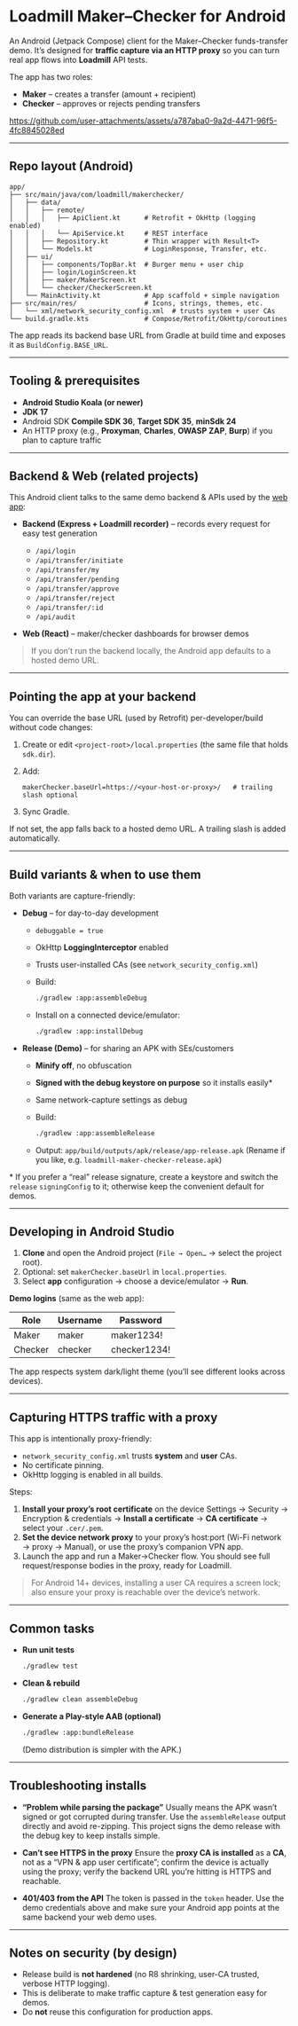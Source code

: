 # Loadmill Maker–Checker for Android

An Android (Jetpack Compose) client for the Maker–Checker funds-transfer demo. It’s designed for **traffic capture via an HTTP proxy** so you can turn real app flows into **Loadmill** API tests.

The app has two roles:

* **Maker** – creates a transfer (amount + recipient)
* **Checker** – approves or rejects pending transfers

https://github.com/user-attachments/assets/a787aba0-9a2d-4471-96f5-4fc8845028ed

---

## Repo layout (Android)

```
app/
├── src/main/java/com/loadmill/makerchecker/
│   ├── data/
│   │   ├── remote/
│   │   │   ├── ApiClient.kt      # Retrofit + OkHttp (logging enabled)
│   │   │   └── ApiService.kt     # REST interface
│   │   ├── Repository.kt         # Thin wrapper with Result<T>
│   │   └── Models.kt             # LoginResponse, Transfer, etc.
│   ├── ui/
│   │   ├── components/TopBar.kt  # Burger menu + user chip
│   │   ├── login/LoginScreen.kt
│   │   ├── maker/MakerScreen.kt
│   │   └── checker/CheckerScreen.kt
│   └── MainActivity.kt           # App scaffold + simple navigation
├── src/main/res/                 # Icons, strings, themes, etc.
│   └── xml/network_security_config.xml  # trusts system + user CAs
└── build.gradle.kts              # Compose/Retrofit/OkHttp/coroutines
```

The app reads its backend base URL from Gradle at build time and exposes it as `BuildConfig.BASE_URL`.

---

## Tooling & prerequisites

* **Android Studio Koala (or newer)**
* **JDK 17**
* Android SDK **Compile SDK 36**, **Target SDK 35**, **minSdk 24**
* An HTTP proxy (e.g., **Proxyman**, **Charles**, **OWASP ZAP**, **Burp**) if you plan to capture traffic

---

## Backend & Web (related projects)

This Android client talks to the same demo backend & APIs used by the [web app](https://github.com/loadmill/maker-checker-demo):

* **Backend (Express + Loadmill recorder)** – records every request for easy test generation

    * `/api/login`
    * `/api/transfer/initiate`
    * `/api/transfer/my`
    * `/api/transfer/pending`
    * `/api/transfer/approve`
    * `/api/transfer/reject`
    * `/api/transfer/:id`
    * `/api/audit`
* **Web (React)** – maker/checker dashboards for browser demos

> If you don’t run the backend locally, the Android app defaults to a hosted demo URL.

---

## Pointing the app at your backend

You can override the base URL (used by Retrofit) per-developer/build without code changes:

1. Create or edit `<project-root>/local.properties` (the same file that holds `sdk.dir`).
2. Add:

   ```
   makerChecker.baseUrl=https://<your-host-or-proxy>/   # trailing slash optional
   ```
3. Sync Gradle.

If not set, the app falls back to a hosted demo URL. A trailing slash is added automatically.

---

## Build variants & when to use them

Both variants are capture-friendly:

* **Debug** – for day-to-day development

    * `debuggable = true`
    * OkHttp **LoggingInterceptor** enabled
    * Trusts user-installed CAs (see `network_security_config.xml`)
    * Build:

      ```bash
      ./gradlew :app:assembleDebug
      ```
    * Install on a connected device/emulator:

      ```bash
      ./gradlew :app:installDebug
      ```

* **Release (Demo)** – for sharing an APK with SEs/customers

    * **Minify off**, no obfuscation
    * **Signed with the debug keystore on purpose** so it installs easily\*
    * Same network-capture settings as debug
    * Build:

      ```bash
      ./gradlew :app:assembleRelease
      ```
    * Output: `app/build/outputs/apk/release/app-release.apk`
      (Rename if you like, e.g. `loadmill-maker-checker-release.apk`)

\* If you prefer a “real” release signature, create a keystore and switch the `release` `signingConfig` to it; otherwise keep the convenient default for demos.

---

## Developing in Android Studio

1. **Clone** and open the Android project (`File → Open…` → select the project root).
2. Optional: set `makerChecker.baseUrl` in `local.properties`.
3. Select **app** configuration → choose a device/emulator → **Run**.

**Demo logins** (same as the web app):

| Role    | Username | Password     |
| ------- | -------- | ------------ |
| Maker   | maker    | maker1234!   |
| Checker | checker  | checker1234! |

The app respects system dark/light theme (you’ll see different looks across devices).

---

## Capturing HTTPS traffic with a proxy

This app is intentionally proxy-friendly:

* `network_security_config.xml` trusts **system** and **user** CAs.
* No certificate pinning.
* OkHttp logging is enabled in all builds.

Steps:

1. **Install your proxy’s root certificate** on the device
   Settings → Security → Encryption & credentials → **Install a certificate** → **CA certificate** → select your `.cer/.pem`.
2. **Set the device network proxy** to your proxy’s host\:port (Wi-Fi network → proxy → Manual), or use the proxy’s companion VPN app.
3. Launch the app and run a Maker→Checker flow.
   You should see full request/response bodies in the proxy, ready for Loadmill.

> For Android 14+ devices, installing a user CA requires a screen lock; also ensure your proxy is reachable over the device’s network.

---

## Common tasks

* **Run unit tests**

  ```bash
  ./gradlew test
  ```

* **Clean & rebuild**

  ```bash
  ./gradlew clean assembleDebug
  ```

* **Generate a Play-style AAB (optional)**

  ```bash
  ./gradlew :app:bundleRelease
  ```

  (Demo distribution is simpler with the APK.)

---

## Troubleshooting installs

* **“Problem while parsing the package”**
  Usually means the APK wasn’t signed or got corrupted during transfer. Use the `assembleRelease` output directly and avoid re-zipping. This project signs the demo release with the debug key to keep installs simple.

* **Can’t see HTTPS in the proxy**
  Ensure the **proxy CA is installed** as a **CA**, not as a “VPN & app user certificate”; confirm the device is actually using the proxy; verify the backend URL you’re hitting is HTTPS and reachable.

* **401/403 from the API**
  The token is passed in the `token` header. Use the demo credentials above and make sure your Android app points at the same backend your web demo uses.

---

## Notes on security (by design)

* Release build is **not hardened** (no R8 shrinking, user-CA trusted, verbose HTTP logging).
* This is deliberate to make traffic capture & test generation easy for demos.
* Do **not** reuse this configuration for production apps.
